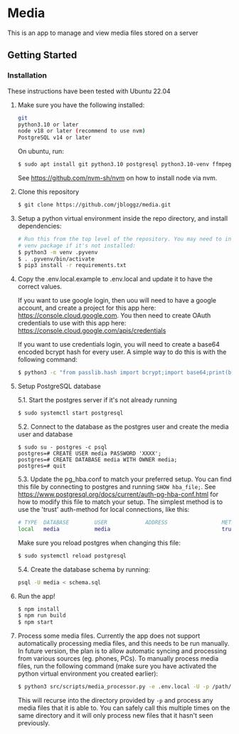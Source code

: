 # Media

This is an app to manage and view media files stored on a server

## Getting Started

### Installation

These instructions have been tested with Ubuntu 22.04

1. Make sure you have the following installed:
   ```sh
   git
   python3.10 or later
   node v18 or later (recommend to use nvm)
   PostgreSQL v14 or later
   ```
   On ubuntu, run:
   ```sh
   $ sudo apt install git python3.10 postgresql python3.10-venv ffmpeg
   ```
   See https://github.com/nvm-sh/nvm on how to install node via nvm.

2. Clone this repository
   ```sh
   $ git clone https://github.com/jbloggz/media.git
   ```

3. Setup a python virtual environment inside the repo directory, and install
   dependencies:
   ```sh
   # Run this from the top level of the repository. You may need to install the
   # venv package if it's not installed:
   $ python3 -m venv .pyvenv
   $ . .pyvenv/bin/activate
   $ pip3 install -r requirements.txt
   ```

4. Copy the .env.local.example to .env.local and update it to have the correct
   values.

   If you want to use google login, then uou will need to have a google account,
   and create a project for this app here: <https://console.cloud.google.com>. You
   then need to create OAuth credentials to use with this app here:
   <https://console.cloud.google.com/apis/credentials>

   If you want to use credentials login, you will need to create a base64 encoded
   bcrypt hash for every user. A simple way to do this is with the following
   command:
   ```sh
   $ python3 -c "from passlib.hash import bcrypt;import base64;print(base64.b64encode(bcrypt.hash('PASSWORD').encode()).decode())"
   ```

5. Setup PostgreSQL database

   5.1. Start the postgres server if it's not already running
   ```sh
   $ sudo systemctl start postgresql
   ```

   5.2. Connect to the database as the postgres user and create the media user and database
   ```
   $ sudo su - postgres -c psql
   postgres=# CREATE USER media PASSWORD 'XXXX';
   postgres=# CREATE DATABASE media WITH OWNER media;
   postgres=# quit
   ```

   5.3. Update the pg_hba.conf to match your preferred setup. You can find this
   file by connecting to postgres and running `SHOW hba_file;`. See
   <https://www.postgresql.org/docs/current/auth-pg-hba-conf.html> for how to
   modify this file to match your setup. The simplest method is to use the
   'trust' auth-method for local connections, like this:
   ```sh
   # TYPE  DATABASE        USER            ADDRESS                 METHOD
   local   media           media                                   trust
   ```
   Make sure you reload postgres when changing this file:
   ```sh
   $ sudo systemctl reload postgresql
   ```

   5.4. Create the database schema by running:
   ```sh
   psql -U media < schema.sql
   ```

6. Run the app!
   ```sh
   $ npm install
   $ npm run build
   $ npm start
   ```

7. Process some media files.
   Currently the app does not support automatically processing media files, and
   this needs to be run manually. In future version, the plan is to allow
   automatic syncing and processing from various sources (eg. phones, PCs).
   To manually process media files, run the following command (make sure you
   have activated the python virtual environment you created earlier):
   ```sh
   $ python3 src/scripts/media_processor.py -e .env.local -U -p /path/to/media
   ```
   This will recurse into the directory provided by `-p` and process any media
   files that it is able to. You can safely call this multiple times on the
   same directory and it will only process new files that it hasn't seen
   previously.
